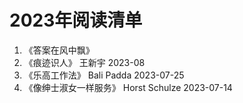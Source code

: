 # 2023年阅读清单
1. 《答案在风中飘》
2. 《痕迹识人》  王新宇   2023-08
3. 《乐高工作法》 Bali Padda 2023-07-25
4. 《像绅士淑女一样服务》 Horst Schulze  2023-07-14
